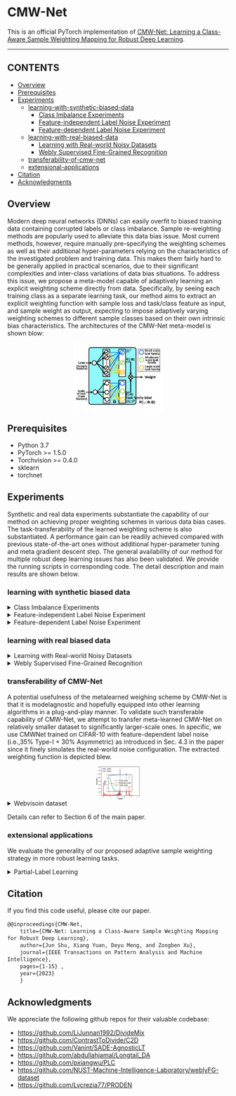 # CMW-Net
This is an official PyTorch implementation of [CMW-Net: Learning a Class-Aware Sample Weighting Mapping for Robust Deep Learning](https://arxiv.org/pdf/2202.05613.pdf).
****
## CONTENTS

* [Overview](#overview)
* [Prerequisites](#prerequisites)
* [Experiments](#experiments)
    * [learning-with-synthetic-biased-data](#learning-with-synthetic-biased-data)
        * [Class Imbalance Experiments](#Class-Imbalance-Experiments)
        * [Feature-independent Label Noise Experiment](#Feature-independent-Label-Noise-Experiment)
        * [Feature-dependent Label Noise Experiment](#Feature-dependent-Label-Noise-Experiment)
    * [learning-with-real-biased-data](#learning-with-real-biased-data)
        * [Learning with Real-world Noisy Datasets](#Learning-with-Real-world-Noisy-Datasets)
        * [Webly Supervised Fine-Grained Recognition](#Webly-Supervised-Fine-Grained-Recognition)
    * [transferability-of-cmw-net](#transferability-of-cmw-net)
    * [extensional-applications](#extensional-applications)
        <!-- * [Partial-Label Learning](#Partial-Label_Learning) -->
* [Citation](#citation)
* [Acknowledgments](#acknowledgments)

## Overview

Modern deep neural networks (DNNs) can easily overfit to biased training data containing corrupted labels or class imbalance.
Sample re-weighting methods are popularly used to alleviate this data bias issue. Most current methods, however, require manually
pre-specifying the weighting schemes as well as their additional hyper-parameters relying on the characteristics of the investigated
problem and training data. This makes them fairly hard to be generally applied in practical scenarios, due to their significant complexities
and inter-class variations of data bias situations. To address this issue, we propose a meta-model capable of adaptively learning an explicit weighting scheme directly from data. Specifically, by seeing each training class as a separate learning task, our method aims to extract an explicit weighting function with sample loss and task/class feature as input, and sample weight as output, expecting to impose adaptively varying weighting schemes to different sample classes based on their own intrinsic bias characteristics. The architectures of the CMW-Net meta-model is shown blow:
<div  align="center">    
    <img src="fig/weightnet_class.jpg" width="40%" height="40%" align=center />
</div>

## Prerequisites
* Python 3.7
* PyTorch >= 1.5.0
* Torchvision >= 0.4.0
* sklearn
* torchnet
    
## Experiments
Synthetic and real data experiments substantiate the capability of our method on achieving proper weighting schemes in various data bias cases. The task-transferability of the learned weighting scheme is also substantiated. A performance gain can be readily achieved
compared with previous state-of-the-art ones without additional hyper-parameter tuning and meta gradient descent step. The general availability of our method for multiple robust deep learning issues has also been validated. We provide the running scripts in corresponding code. The detail description and main results are shown below.

### learning with synthetic biased data
<details>
  <summary> <a id='Class-Imbalance-Experiments'>Class Imbalance Experiments</a></summary>

You can repeat the results of Class Imbalance Experiments(TABLE 1 in the paper) by

```
cd section4/Class_Imbalance
bash table1.sh
```

The main results are shown below:
<table class="tg">
<thead>
  <tr>
    <th class="tg-0pky">Dataset Name </th>
    <th class="tg-c3ow" colspan="6">CIFAR-10-LT </th>
    <th class="tg-c3ow" colspan="6">CIFAR-100-LT</th>
  </tr>
</thead>
<tbody>
  <tr>
    <td class="tg-0pky" nowrap>Imbalance factor </td>
    <td class="tg-c3ow">200 </td>
    <td class="tg-c3ow">100 </td>
    <td class="tg-c3ow">50 </td>
    <td class="tg-c3ow">20 </td>
    <td class="tg-c3ow">10 </td>
    <td class="tg-c3ow">1 </td>
    <td class="tg-c3ow">200 </td>
    <td class="tg-c3ow">100 </td>
    <td class="tg-c3ow">50 </td>
    <td class="tg-c3ow">20 </td>
    <td class="tg-c3ow">10 </td>
    <td class="tg-c3ow">1</td>
  </tr>
  <tr>
    <td class="tg-0pky" nowrap>ERM </td>
    <td class="tg-c3ow">34.32 </td>
    <td class="tg-c3ow">29.64 </td>
    <td class="tg-c3ow">25.19 </td>
    <td class="tg-c3ow">17.77 </td>
    <td class="tg-c3ow">13.61 </td>
    <td class="tg-c3ow">7.53 </td>
    <td class="tg-c3ow">65.16 </td>
    <td class="tg-c3ow">61.68 </td>
    <td class="tg-c3ow">56.15 </td>
    <td class="tg-c3ow">48.86 </td>
    <td class="tg-c3ow">44.29 </td>
    <td class="tg-c3ow">29.50</td>
  </tr>
  <tr>
    <td class="tg-0pky" nowrap>Focal loss</td>
    <td class="tg-c3ow">34.71 </td>
    <td class="tg-c3ow">29.62 </td>
    <td class="tg-c3ow">23.29 </td>
    <td class="tg-c3ow">17.24 </td>
    <td class="tg-c3ow">13.34 </td>
    <td class="tg-c3ow">6.97 </td>
    <td class="tg-c3ow">64.38 </td>
    <td class="tg-c3ow">61.59 </td>
    <td class="tg-c3ow">55.68 </td>
    <td class="tg-c3ow">48.05 </td>
    <td class="tg-c3ow">44.22 </td>
    <td class="tg-c3ow">28.85</td>
  </tr>
  <tr>
    <td class="tg-0pky" nowrap>CB loss</td>
    <td class="tg-c3ow">31.11 </td>
    <td class="tg-c3ow">27.63 </td>
    <td class="tg-c3ow">21.95 </td>
    <td class="tg-c3ow">15.64 </td>
    <td class="tg-c3ow">13.23 </td>
    <td class="tg-c3ow">7.53 </td>
    <td class="tg-c3ow">64.44 </td>
    <td class="tg-c3ow">61.23 </td>
    <td class="tg-c3ow">55.21 </td>
    <td class="tg-c3ow">48.06 </td>
    <td class="tg-c3ow">42.43 </td>
    <td class="tg-c3ow">29.37</td>
  </tr>
  <tr>
    <td class="tg-0pky" nowrap>LDAM loss</td>
    <td class="tg-c3ow">- </td>
    <td class="tg-c3ow">26.65 </td>
    <td class="tg-c3ow">- </td>
    <td class="tg-c3ow">- </td>
    <td class="tg-c3ow">13.04 </td>
    <td class="tg-c3ow">- </td>
    <td class="tg-c3ow">60.40 </td>
    <td class="tg-c3ow">- </td>
    <td class="tg-c3ow">- </td>
    <td class="tg-c3ow">- </td>
    <td class="tg-c3ow">43.09 </td>
    <td class="tg-c3ow">-</td>
  </tr>
  <tr>
    <td class="tg-0pky" nowrap>L2RW</td>
    <td class="tg-c3ow">33.49 </td>
    <td class="tg-c3ow">25.84 </td>
    <td class="tg-c3ow">21.07 </td>
    <td class="tg-c3ow">16.90 </td>
    <td class="tg-c3ow">14.81 </td>
    <td class="tg-c3ow">10.75 </td>
    <td class="tg-c3ow">66.62 </td>
    <td class="tg-c3ow">59.77 </td>
    <td class="tg-c3ow">55.56 </td>
    <td class="tg-c3ow">48.36 </td>
    <td class="tg-c3ow">46.27 </td>
    <td class="tg-c3ow">35.89</td>
  </tr>
  <tr>
    <td class="tg-0pky" nowrap>MW-Net </td>
    <td class="tg-c3ow">32.80 </td>
    <td class="tg-c3ow">26.43 </td>
    <td class="tg-c3ow">20.90 </td>
    <td class="tg-c3ow">15.55 </td>
    <td class="tg-c3ow">12.45 </td>
    <td class="tg-c3ow">7.19 </td>
    <td class="tg-c3ow">63.38 </td>
    <td class="tg-c3ow">58.39 </td>
    <td class="tg-c3ow">54.34 </td>
    <td class="tg-c3ow">46.96 </td>
    <td class="tg-c3ow">41.09 </td>
    <td class="tg-c3ow">29.90</td>
  </tr>
  <tr>
    <td class="tg-0pky" nowrap>MCW with CE loss</td>
    <td class="tg-c3ow">29.34 </td>
    <td class="tg-c3ow">23.59 </td>
    <td class="tg-c3ow">19.49 </td>
    <td class="tg-c3ow">13.54 </td>
    <td class="tg-c3ow">11.15 </td>
    <td class="tg-7btt">7.21 </td>
    <td class="tg-7btt">60.69 </td>
    <td class="tg-c3ow">56.65 </td>
    <td class="tg-c3ow">51.47 </td>
    <td class="tg-c3ow">44.38 </td>
    <td class="tg-c3ow">40.42 </td>
    <td class="tg-c3ow">-</td>
  </tr>
  <tr>
    <td class="tg-0pky" nowrap>CMW-Net with CE loss </td>
    <td class="tg-7btt">27.80 </td>
    <td class="tg-7btt">21.15 </td>
    <td class="tg-7btt">17.26 </td>
    <td class="tg-7btt">12.45 </td>
    <td class="tg-7btt">10.97 </td>
    <td class="tg-c3ow">8.30 </td>
    <td class="tg-c3ow">60.85 </td>
    <td class="tg-7btt">55.25 </td>
    <td class="tg-7btt">49.73 </td>
    <td class="tg-7btt">43.06 </td>
    <td class="tg-7btt">39.41 </td>
    <td class="tg-c3ow">30.81</td>
  </tr>
  <tr>
    <td class="tg-0pky" nowrap>MCW with LDAM loss</td>
    <td class="tg-7btt">25.10 </td>
    <td class="tg-c3ow">20.00 </td>
    <td class="tg-c3ow">17.77 </td>
    <td class="tg-c3ow">15.63 </td>
    <td class="tg-c3ow">12.60 </td>
    <td class="tg-c3ow">10.29 </td>
    <td class="tg-c3ow">60.47 </td>
    <td class="tg-c3ow">55.92 </td>
    <td class="tg-7btt">50.84 </td>
    <td class="tg-c3ow">47.62 </td>
    <td class="tg-c3ow">42.00 </td>
    <td class="tg-c3ow">-</td>
  </tr>
  <tr>
    <td class="tg-0pky" nowrap>CMW-Net with LDAM loss </td>
    <td class="tg-c3ow">25.57 </td>
    <td class="tg-7btt">19.95 </td>
    <td class="tg-7btt">17.66 </td>
    <td class="tg-7btt">13.08 </td>
    <td class="tg-7btt">11.42 </td>
    <td class="tg-7btt">7.04 </td>
    <td class="tg-7btt">59.81 </td>
    <td class="tg-7btt">55.87 </td>
    <td class="tg-c3ow">51.14 </td>
    <td class="tg-7btt">45.26 </td>
    <td class="tg-7btt">40.32 </td>
    <td class="tg-7btt">29.19</td>
  </tr>
  <tr>
    <td class="tg-0pky" nowrap>SADE</td>
    <td class="tg-c3ow">19.37 </td>
    <td class="tg-c3ow">16.78 </td>
    <td class="tg-c3ow">14.81 </td>
    <td class="tg-c3ow">11.78 </td>
    <td class="tg-c3ow">9.88 </td>
    <td class="tg-c3ow">7.72 </td>
    <td class="tg-c3ow">54.78 </td>
    <td class="tg-c3ow">50.20 </td>
    <td class="tg-c3ow">46.12 </td>
    <td class="tg-c3ow">40.06 </td>
    <td class="tg-c3ow">36.40 </td>
    <td class="tg-c3ow">28.08</td>
  </tr>
  <tr>
    <td class="tg-0pky" nowrap>CMW-Net with SADE </td>
    <td class="tg-7btt">19.11 </td>
    <td class="tg-7btt">16.04 </td>
    <td class="tg-7btt">13.54 </td>
    <td class="tg-7btt">10.25 </td>
    <td class="tg-7btt">9.39 </td>
    <td class="tg-7btt">5.39 </td>
    <td class="tg-7btt">54.59 </td>
    <td class="tg-7btt">49.50 </td>
    <td class="tg-7btt">46.01 </td>
    <td class="tg-7btt">39.42 </td>
    <td class="tg-7btt">34.78 </td>
    <td class="tg-7btt">27.50</td>
  </tr>
</tbody>
</table>

Details can refer to Section 4.1 of the main paper.

</details>

<details>
  <summary> <a id='Feature-independent-Label-Noise-Experiment'>Feature-independent Label Noise Experiment</a> </summary>


You can repeat the results of Feature-independent Label Noise Experiment(TABLE 2 and TABLE 3 in the paper) by

```
cd section4/Feature-independent_Label_Noise
bash table2.sh
```
The main results are shown below:
<div style="width: 100%; overflow:auto;">
  <table class="tg">
  <thead>
    <tr>
      <th class="tg-0pky" rowspan="2">Datasets</th>
      <th class="tg-c3ow" rowspan="2">Noise</th>
      <th class="tg-c3ow" colspan="4">Symmetric Noise</th>
      <th class="tg-c3ow" colspan="4">Asymmetric Noise</th>
    </tr>
    <tr>
      <th class="tg-0pky">0.2</th>
      <th class="tg-c3ow">0.4</th>
      <th class="tg-c3ow">0.6</th>
      <th class="tg-c3ow">0.8</th>
      <th class="tg-c3ow">0.2</th>
      <th class="tg-c3ow">0.4</th>
      <th class="tg-c3ow">0.6</th>
      <th class="tg-c3ow">0.8</th>
    </tr>
  </thead>
  <tbody>
    <tr>
      <td class="tg-0pky" rowspan="9" nowrap>CIFAR-10</td>
      <td class="tg-c3ow" nowrap>ERM </td>
      <td class="tg-c3ow" nowrap>86.98 ± 0.12 </td>
      <td class="tg-c3ow" nowrap>77.52 ± 0.41 </td>
      <td class="tg-c3ow" nowrap>73.63 ± 0.85 </td>
      <td class="tg-c3ow" nowrap>53.82 ± 1.04 </td>
      <td class="tg-c3ow" nowrap>83.60 ± 0.24 </td>
      <td class="tg-c3ow" nowrap>77.85 ± 0.98 </td>
      <td class="tg-c3ow" nowrap>69.69 ± 0.72 </td>
      <td class="tg-c3ow" nowrap>55.20 ± 0.28</td>
    </tr>
    <tr>
      <td class="tg-0pky" nowrap>Forward</td>
      <td class="tg-c3ow">87.99 ± 0.36 </td>
      <td class="tg-c3ow">83.25 ± 0.38 </td>
      <td class="tg-c3ow">74.96 ± 0.65 </td>
      <td class="tg-c3ow">54.64 ± 0.44 </td>
      <td class="tg-c3ow">91.34 ± 0.28 </td>
      <td class="tg-c3ow">89.87 ± 0.61 </td>
      <td class="tg-c3ow">87.24 ± 0.96 </td>
      <td class="tg-c3ow">81.07 ± 1.92</td>
    </tr>
    <tr>
      <td class="tg-0pky" nowrap>GCE</td>
      <td class="tg-c3ow">89.99 ± 0.16 </td>
      <td class="tg-c3ow">87.31 ± 0.53 </td>
      <td class="tg-c3ow">82.15 ± 0.47 </td>
      <td class="tg-c3ow">57.36 ± 2.08 </td>
      <td class="tg-c3ow">89.75 ± 1.53 </td>
      <td class="tg-c3ow">87.75 ± 0.36 </td>
      <td class="tg-c3ow">67.21 ± 3.64 </td>
      <td class="tg-c3ow">57.46 ± 0.31</td>
    </tr>
    <tr>
      <td class="tg-0pky" nowrap>M-correction</td>
      <td class="tg-c3ow">93.80 ± 0.23 </td>
      <td class="tg-c3ow">92.53 ± 0.11 </td>
      <td class="tg-c3ow">90.30 ± 0.34 </td>
      <td class="tg-c3ow">86.80 ± 0.11 </td>
      <td class="tg-c3ow">92.15 ± 0.18 </td>
      <td class="tg-c3ow">91.76 ± 0.57 </td>
      <td class="tg-c3ow">87.59 ± 0.33 </td>
      <td class="tg-c3ow">67.78 ± 1.22</td>
    </tr>
    <tr>
      <td class="tg-0pky" nowrap>DivideMix</td>
      <td class="tg-c3ow">95.70 ± 0.31 </td>
      <td class="tg-c3ow">95.00 ± 0.17 </td>
      <td class="tg-c3ow">94.23 ± 0.23 </td>
      <td class="tg-c3ow">92.90 ± 0.31 </td>
      <td class="tg-c3ow">93.96 ± 0.21 </td>
      <td class="tg-c3ow">91.80 ± 0.78 </td>
      <td class="tg-c3ow">80.14 ± 0.45 </td>
      <td class="tg-c3ow">59.23 ± 0.38</td>
    </tr>
    <tr>
      <td class="tg-0pky" nowrap>L2RW</td>
      <td class="tg-c3ow">89.45 ± 0.62 </td>
      <td class="tg-c3ow">87.18 ± 0.84 </td>
      <td class="tg-c3ow">81.57 ± 0.66 </td>
      <td class="tg-c3ow">58.59 ± 1.84 </td>
      <td class="tg-c3ow">90.46 ± 0.56 </td>
      <td class="tg-c3ow">89.76 ± 0.53 </td>
      <td class="tg-c3ow">88.22 ± 0.71 </td>
      <td class="tg-c3ow">85.17 ± 0.31</td>
    </tr>
    <tr>
      <td class="tg-0pky" nowrap>MW-Net</td>
      <td class="tg-c3ow">90.46 ± 0.52 </td>
      <td class="tg-c3ow">86.53 ± 0.57 </td>
      <td class="tg-c3ow">82.98 ± 0.34 </td>
      <td class="tg-c3ow">64.41 ± 0.92 </td>
      <td class="tg-c3ow">92.69 ± 0.24 </td>
      <td class="tg-c3ow">90.17 ± 0.11 </td>
      <td class="tg-c3ow">68.55 ± 0.76 </td>
      <td class="tg-c3ow">58.29 ± 1.33</td>
    </tr>
    <tr>
      <td class="tg-0pky" nowrap>CMW-Net </td>
      <td class="tg-c3ow">91.09 ± 0.54 </td>
      <td class="tg-c3ow">86.91 ± 0.37 </td>
      <td class="tg-c3ow">83.33 ± 0.55 </td>
      <td class="tg-c3ow">64.80 ± 0.72 </td>
      <td class="tg-c3ow">93.02 ± 0.25 </td>
      <td class="tg-c3ow">92.70 ± 0.32 </td>
      <td class="tg-c3ow">91.28 ± 0.40 </td>
      <td class="tg-c3ow">87.50 ± 0.26</td>
    </tr>
    <tr>
      <td class="tg-0pky" nowrap>CMW-Net-SL </td>
      <td class="tg-c3ow">96.20 ± 0.33 </td>
      <td class="tg-c3ow">95.29 ± 0.14 </td>
      <td class="tg-c3ow">94.51 ± 0.32 </td>
      <td class="tg-c3ow">92.10 ± 0.76 </td>
      <td class="tg-c3ow">95.48 ± 0.29 </td>
      <td class="tg-c3ow">94.51 ± 0.52 </td>
      <td class="tg-c3ow">94.18 ± 0.21 </td>
      <td class="tg-c3ow">93.07 ± 0.24</td>
    </tr>
    <tr>
      <td class="tg-0pky" rowspan="9" nowrap>CIFAR-100</td>
      <td class="tg-c3ow">ERM </td>
      <td class="tg-c3ow">60.38 ± 0.75 </td>
      <td class="tg-c3ow">46.92 ± 0.51 </td>
      <td class="tg-c3ow">31.82 ± 1.16 </td>
      <td class="tg-c3ow">8.29 ± 3.24 </td>
      <td class="tg-c3ow">61.05 ± 0.11 </td>
      <td class="tg-c3ow">50.30 ± 1.11 </td>
      <td class="tg-c3ow">37.34 ± 1.80 </td>
      <td class="tg-c3ow">12.46 ± 0.43</td>
    </tr>
    <tr>
      <td class="tg-0pky" nowrap>Forward</td>
      <td class="tg-c3ow">63.71 ± 0.49 </td>
      <td class="tg-c3ow">49.34 ± 0.60 </td>
      <td class="tg-c3ow">37.90 ± 0.76 </td>
      <td class="tg-c3ow">9.57 ± 1.01 </td>
      <td class="tg-c3ow">64.97 ± 0.47 </td>
      <td class="tg-c3ow">52.37 ± 0.71 </td>
      <td class="tg-c3ow">44.58 ± 0.60 </td>
      <td class="tg-c3ow">15.84 ± 0.62</td>
    </tr>
    <tr>
      <td class="tg-0pky" nowrap>GCE</td>
      <td class="tg-c3ow">68.02 ± 1.05 </td>
      <td class="tg-c3ow">64.18 ± 0.30 </td>
      <td class="tg-c3ow">54.46 ± 0.31 </td>
      <td class="tg-c3ow">15.61 ± 0.97 </td>
      <td class="tg-c3ow">66.15 ± 0.44 </td>
      <td class="tg-c3ow">56.85 ± 0.72 </td>
      <td class="tg-c3ow">40.58 ± 0.47 </td>
      <td class="tg-c3ow">15.82 ± 0.63</td>
    </tr>
    <tr>
      <td class="tg-0pky" nowrap>M-correction</td>
      <td class="tg-c3ow">73.90 ± 0.14 </td>
      <td class="tg-c3ow">70.10 ± 0.14 </td>
      <td class="tg-c3ow">59.50 ± 0.35 </td>
      <td class="tg-c3ow">48.20 ± 0.23 </td>
      <td class="tg-c3ow">71.85 ± 0.19 </td>
      <td class="tg-c3ow">70.83 ± 0.48 </td>
      <td class="tg-c3ow">60.51 ± 0.52 </td>
      <td class="tg-c3ow">16.06 ± 0.33</td>
    </tr>
    <tr>
      <td class="tg-0pky" nowrap>DivideMix</td>
      <td class="tg-c3ow">76.90 ± 0.21 </td>
      <td class="tg-c3ow">75.20 ± 0.12 </td>
      <td class="tg-c3ow">72.00 ± 0.33 </td>
      <td class="tg-c3ow">59.60 ± 0.21 </td>
      <td class="tg-c3ow">76.12 ± 0.44 </td>
      <td class="tg-c3ow">73.47 ± 0.63 </td>
      <td class="tg-c3ow">45.83 ± 0.83 </td>
      <td class="tg-c3ow">16.98 ± 0.40</td>
    </tr>
    <tr>
      <td class="tg-0pky" nowrap>L2RW</td>
      <td class="tg-c3ow">65.32 ± 0.42 </td>
      <td class="tg-c3ow">55.75 ± 0.81 </td>
      <td class="tg-c3ow">41.16 ± 0.85 </td>
      <td class="tg-c3ow">16.80 ± 0.22 </td>
      <td class="tg-c3ow">65.93 ± 0.17 </td>
      <td class="tg-c3ow">62.48 ± 0.56 </td>
      <td class="tg-c3ow">51.66 ± 0.49 </td>
      <td class="tg-c3ow">12.40 ± 0.61</td>
    </tr>
    <tr>
      <td class="tg-0pky" nowrap>MW-Net</td>
      <td class="tg-c3ow">69.93 ± 0.40 </td>
      <td class="tg-c3ow">65.29 ± 0.43 </td>
      <td class="tg-c3ow">55.59 ± 1.07 </td>
      <td class="tg-c3ow">27.63 ± 0.56 </td>
      <td class="tg-c3ow">69.80 ± 0.34 </td>
      <td class="tg-c3ow">64.88 ± 0.63 </td>
      <td class="tg-c3ow">56.89 ± 0.95 </td>
      <td class="tg-c3ow">17.05 ± 0.52</td>
    </tr>
    <tr>
      <td class="tg-0pky" nowrap>CMW-Net </td>
      <td class="tg-c3ow">70.11 ± 0.19 </td>
      <td class="tg-c3ow">65.84 ± 0.50 </td>
      <td class="tg-c3ow">56.93 ± 0.38 </td>
      <td class="tg-c3ow">28.36 ± 0.67 </td>
      <td class="tg-c3ow">71.07 ± 0.56 </td>
      <td class="tg-c3ow">66.15 ± 0.51 </td>
      <td class="tg-c3ow">58.21 ± 0.78 </td>
      <td class="tg-c3ow">17.41 ± 0.16</td>
    </tr>
    <tr>
      <td class="tg-0pky" nowrap>CMW-Net-SL </td>
      <td class="tg-c3ow">77.84 ± 0.12 </td>
      <td class="tg-c3ow">76.25 ± 0.67 </td>
      <td class="tg-c3ow">72.61 ± 0.92 </td>
      <td class="tg-c3ow">55.21 ± 0.31 </td>
      <td class="tg-c3ow">77.73 ± 0.37 </td>
      <td class="tg-c3ow">75.69 ± 0.68 </td>
      <td class="tg-c3ow">61.54 ± 0.72 </td>
      <td class="tg-c3ow">18.34 ± 0.21</td>
    </tr>
  </tbody>
  </table>
</div>

<table class="tg">
<thead>
  <tr>
    <th class="tg-c3ow" rowspan="2">Datasets</th>
    <th class="tg-c3ow" rowspan="2">Noise</th>
    <th class="tg-c3ow" colspan="4">Symmetric</th>
    <th class="tg-c3ow">Asy. Noise</th>
  </tr>
  <tr>
    <th class="tg-c3ow">0.2 </th>
    <th class="tg-c3ow">0.5 </th>
    <th class="tg-c3ow">0.8 </th>
    <th class="tg-c3ow">0.9 </th>
    <th class="tg-c3ow">0.4</th>
  </tr>
</thead>
<tbody>
  <tr>
    <td class="tg-c3ow" rowspan="8">CIFAR-10</td>
    <td class="tg-c3ow">DivideMix</td>
    <td class="tg-c3ow">95.7 </td>
    <td class="tg-c3ow">94.4 </td>
    <td class="tg-c3ow">92.9 </td>
    <td class="tg-c3ow">75.4 </td>
    <td class="tg-c3ow">92.1</td>
  </tr>
  <tr>
    <td class="tg-c3ow">ELR+</td>
    <td class="tg-c3ow">94.6 </td>
    <td class="tg-c3ow">93.8 </td>
    <td class="tg-c3ow">93.1 </td>
    <td class="tg-c3ow">75.2 </td>
    <td class="tg-c3ow">92.7</td>
  </tr>
  <tr>
    <td class="tg-c3ow">REED</td>
    <td class="tg-c3ow">95.7 </td>
    <td class="tg-c3ow">95.4 </td>
    <td class="tg-c3ow">94.1 </td>
    <td class="tg-c3ow">93.5 </td>
    <td class="tg-c3ow">-</td>
  </tr>
  <tr>
    <td class="tg-c3ow">AugDesc</td>
    <td class="tg-c3ow">96.2 </td>
    <td class="tg-c3ow">95.1 </td>
    <td class="tg-c3ow">93.6 </td>
    <td class="tg-c3ow">91.8 </td>
    <td class="tg-c3ow">94.3</td>
  </tr>
  <tr>
    <td class="tg-c3ow">C2D</td>
    <td class="tg-c3ow">96.2 </td>
    <td class="tg-c3ow">95.1 </td>
    <td class="tg-c3ow">94.3 </td>
    <td class="tg-c3ow">93.4 </td>
    <td class="tg-c3ow">90.8</td>
  </tr>
  <tr>
    <td class="tg-c3ow">Two-step</td>
    <td class="tg-c3ow">96.2 </td>
    <td class="tg-c3ow">95.3 </td>
    <td class="tg-c3ow">93.7 </td>
    <td class="tg-c3ow">92.7 </td>
    <td class="tg-c3ow">92.4</td>
  </tr>
  <tr>
    <td class="tg-c3ow">CMW-Net-SL </td>
    <td class="tg-c3ow">96.2 </td>
    <td class="tg-c3ow">95.1 </td>
    <td class="tg-c3ow">92.1 </td>
    <td class="tg-c3ow">48.0 </td>
    <td class="tg-c3ow">94.5</td>
  </tr>
  <tr>
    <td class="tg-c3ow">CMW-Net-SL+ </td>
    <td class="tg-c3ow">96.6 </td>
    <td class="tg-c3ow">96.2 </td>
    <td class="tg-c3ow">95.4 </td>
    <td class="tg-c3ow">93.7 </td>
    <td class="tg-c3ow">96.0</td>
  </tr>
  <tr>
    <td class="tg-c3ow" rowspan="8">CIFAR-100</td>
    <td class="tg-c3ow">DivideMix</td>
    <td class="tg-c3ow">77.3 </td>
    <td class="tg-c3ow">74.6 </td>
    <td class="tg-c3ow">60.2 </td>
    <td class="tg-c3ow">31.5 </td>
    <td class="tg-c3ow">72.1</td>
  </tr>
  <tr>
    <td class="tg-c3ow">ELR+</td>
    <td class="tg-c3ow">77.5 </td>
    <td class="tg-c3ow">72.4 </td>
    <td class="tg-c3ow">58.2 </td>
    <td class="tg-c3ow">30.8 </td>
    <td class="tg-c3ow">76.5</td>
  </tr>
  <tr>
    <td class="tg-c3ow">REED</td>
    <td class="tg-c3ow">76.5 </td>
    <td class="tg-c3ow">72.2 </td>
    <td class="tg-c3ow">66.5 </td>
    <td class="tg-c3ow">59.4 </td>
    <td class="tg-c3ow">-</td>
  </tr>
  <tr>
    <td class="tg-c3ow">AugDesc</td>
    <td class="tg-c3ow">79.2 </td>
    <td class="tg-c3ow">77.0 </td>
    <td class="tg-c3ow">66.1 </td>
    <td class="tg-c3ow">40.9 </td>
    <td class="tg-c3ow">76.8</td>
  </tr>
  <tr>
    <td class="tg-c3ow">C2D</td>
    <td class="tg-c3ow">78.3 </td>
    <td class="tg-c3ow">76.1 </td>
    <td class="tg-c3ow">67.4 </td>
    <td class="tg-c3ow">58.5 </td>
    <td class="tg-c3ow">75.1</td>
  </tr>
  <tr>
    <td class="tg-c3ow">Two-step</td>
    <td class="tg-c3ow">79.1 </td>
    <td class="tg-c3ow">78.2 </td>
    <td class="tg-c3ow">70.1 </td>
    <td class="tg-c3ow">53.2 </td>
    <td class="tg-c3ow">65.5</td>
  </tr>
  <tr>
    <td class="tg-c3ow">CMW-Net-SL </td>
    <td class="tg-c3ow">77.84 </td>
    <td class="tg-c3ow">76.2 </td>
    <td class="tg-c3ow">55.2 </td>
    <td class="tg-c3ow">21.2 </td>
    <td class="tg-c3ow">75.7</td>
  </tr>
  <tr>
    <td class="tg-c3ow">CMW-Net-SL+ </td>
    <td class="tg-c3ow">80.2 </td>
    <td class="tg-c3ow">78.2 </td>
    <td class="tg-c3ow">71.1 </td>
    <td class="tg-c3ow">64.6 </td>
    <td class="tg-c3ow">77.2</td>
  </tr>
</tbody>
</table>

Details can refer to Section 4.2 of the main paper.

</details>

<details>
  <summary> <a id='Feature-dependent-Label-Noise-Experiment'>Feature-dependent Label Noise Experiment</a> </summary>

You can repeat the results of TABLE 4 in the paper by
```
cd section4/Feature-dependent_Label_Noise
bash table4.sh
```
The main results are shown below:
<table class="tg">
<thead>
  <tr>
    <th class="tg-cly1" nowrap>Datasets </th>
    <th class="tg-cly1" nowrap>Noise </th>
    <th class="tg-cly1" nowrap>ERM </th>
    <th class="tg-cly1" nowrap>LRT</th>
    <th class="tg-cly1" nowrap>GCE</th>
    <th class="tg-cly1" nowrap>MW-Net</th>
    <th class="tg-cly1" nowrap>PLC</th>
    <th class="tg-cly1" nowrap>CMW-Net </th>
    <th class="tg-cly1" nowrap>CMW-Net-SL</th>
  </tr>
</thead>
<tbody>
  <tr>
    <td class="tg-cly1" rowspan="6" nowrap>CIFAR-10</td>
    <td class="tg-cly1" nowrap>Type-I (35%) </td>
    <td class="tg-cly1" nowrap>78.11 ± 0.74 </td>
    <td class="tg-cly1" nowrap>80.98 ± 0.80 </td>
    <td class="tg-cly1" nowrap>80.65 ± 0.39 </td>
    <td class="tg-cly1" nowrap>82.20 ± 0.40 </td>
    <td class="tg-cly1" nowrap>82.80 ± 0.27 </td>
    <td class="tg-cly1" nowrap>82.27 ± 0.33 </td>
    <td class="tg-cly1" nowrap>84.23 ± 0.17</td>
  </tr>
  <tr>
    <td class="tg-cly1" nowrap>Type-I (70%) </td>
    <td class="tg-cly1" nowrap>41.98 ± 1.96 </td>
    <td class="tg-cly1" nowrap>41.52 ± 4.53 </td>
    <td class="tg-cly1" nowrap>36.52 ± 1.62 </td>
    <td class="tg-cly1" nowrap>38.85 ± 0.67 </td>
    <td class="tg-cly1" nowrap>42.74 ± 2.14 </td>
    <td class="tg-cly1" nowrap>42.23 ± 0.69 </td>
    <td class="tg-cly1" nowrap>44.19 ± 0.69</td>
  </tr>
  <tr>
    <td class="tg-cly1" nowrap>Type-II (35%) </td>
    <td class="tg-cly1" nowrap>76.65 ± 0.57 </td>
    <td class="tg-cly1" nowrap>80.74 ± 0.25 </td>
    <td class="tg-cly1" nowrap>77.60 ± 0.88 </td>
    <td class="tg-cly1" nowrap>81.28 ± 0.56 </td>
    <td class="tg-cly1" nowrap>81.54 ± 0.47 </td>
    <td class="tg-cly1" nowrap>81.69 ± 0.57 </td>
    <td class="tg-cly1" nowrap>83.12 ± 0.40</td>
  </tr>
  <tr>
    <td class="tg-cly1" nowrap>Type-II (70%) </td>
    <td class="tg-cly1" nowrap>45.57 ± 1.12 </td>
    <td class="tg-cly1" nowrap>81.08 ± 0.35 </td>
    <td class="tg-cly1" nowrap>40.30 ± 1.46 </td>
    <td class="tg-cly1" nowrap>42.15 ± 1.07 </td>
    <td class="tg-cly1" nowrap>46.04 ± 2.20 </td>
    <td class="tg-cly1" nowrap>46.30 ± 0.77 </td>
    <td class="tg-cly1" nowrap>48.26 ± 0.88</td>
  </tr>
  <tr>
    <td class="tg-cly1" nowrap>Type-III (35%) </td>
    <td class="tg-cly1" nowrap>76.89 ± 0.79 </td>
    <td class="tg-cly1" nowrap>76.89 ± 0.79 </td>
    <td class="tg-cly1" nowrap>79.18 ± 0.61 </td>
    <td class="tg-cly1" nowrap>81.57 ± 0.73 </td>
    <td class="tg-cly1" nowrap>81.50 ± 0.50 </td>
    <td class="tg-cly1" nowrap>81.52 ± 0.38 </td>
    <td class="tg-cly1" nowrap>83.10 ± 0.34</td>
  </tr>
  <tr>
    <td class="tg-cly1" nowrap>Type-III (70%) </td>
    <td class="tg-cly1" nowrap>43.32 ± 1.00 </td>
    <td class="tg-cly1" nowrap>44.47 ± 1.23 </td>
    <td class="tg-cly1" nowrap>37.10 ± 0.59 </td>
    <td class="tg-cly1" nowrap>42.43 ± 1.27 </td>
    <td class="tg-cly1" nowrap>45.05 ± 1.13 </td>
    <td class="tg-cly1" nowrap>43.76 ± 0.96 </td>
    <td class="tg-cly1" nowrap>45.15 ± 0.91</td>
  </tr>
  <tr>
    <td class="tg-cly1" rowspan="6" nowrap>CIFAR-100</td>
    <td class="tg-cly1" nowrap>Type-I (35%) </td>
    <td class="tg-cly1" nowrap>57.68 ± 0.29 </td>
    <td class="tg-cly1" nowrap>56.74 ± 0.34 </td>
    <td class="tg-cly1" nowrap>58.37 ± 0.18 </td>
    <td class="tg-cly1" nowrap>62.10 ± 0.50 </td>
    <td class="tg-cly1" nowrap>60.01 ± 0.43 </td>
    <td class="tg-cly1" nowrap>62.43 ± 0.38 </td>
    <td class="tg-cly1" nowrap>64.01 ± 0.11</td>
  </tr>
  <tr>
    <td class="tg-cly1" nowrap>Type-I (70%) </td>
    <td class="tg-cly1" nowrap>39.32 ± 0.43 </td>
    <td class="tg-cly1" nowrap>45.29 ± 0.43 </td>
    <td class="tg-cly1" nowrap>40.01 ± 0.71 </td>
    <td class="tg-cly1" nowrap>44.71 ± 0.49 </td>
    <td class="tg-cly1" nowrap>45.92 ± 0.61 </td>
    <td class="tg-cly1" nowrap>46.68 ± 0.64 </td>
    <td class="tg-cly1" nowrap>47.62 ± 0.44</td>
  </tr>
  <tr>
    <td class="tg-cly1" nowrap>Type-II (35%) </td>
    <td class="tg-cly1" nowrap>57.83 ± 0.25 </td>
    <td class="tg-cly1" nowrap>57.25 ± 0.68 </td>
    <td class="tg-cly1" nowrap>58.11 ± 1.05 </td>
    <td class="tg-cly1" nowrap>63.78 ± 0.24 </td>
    <td class="tg-cly1" nowrap>63.68 ± 0.29 </td>
    <td class="tg-cly1" nowrap>64.08 ± 0.26 </td>
    <td class="tg-cly1" nowrap>64.13 ± 0.19</td>
  </tr>
  <tr>
    <td class="tg-cly1" nowrap>Type-II (70%) </td>
    <td class="tg-cly1" nowrap>39.30 ± 0.32 </td>
    <td class="tg-cly1" nowrap>43.71 ± 0.51 </td>
    <td class="tg-cly1" nowrap>37.75 ± 0.46 </td>
    <td class="tg-cly1" nowrap>44.61 ± 0.41 </td>
    <td class="tg-cly1" nowrap>45.03 ± 0.50 </td>
    <td class="tg-cly1" nowrap>50.01 ± 0.51 </td>
    <td class="tg-cly1" nowrap>51.99 ± 0.35</td>
  </tr>
  <tr>
    <td class="tg-cly1" nowrap>Type-III (35%) </td>
    <td class="tg-cly1" nowrap>56.07 ± 0.79 </td>
    <td class="tg-cly1" nowrap>56.57 ± 0.30 </td>
    <td class="tg-cly1" nowrap>57.51 ± 1.16 </td>
    <td class="tg-cly1" nowrap>62.53 ± 0.33 </td>
    <td class="tg-cly1" nowrap>63.68 ± 0.29 </td>
    <td class="tg-cly1" nowrap>63.21 ± 0.23 </td>
    <td class="tg-cly1" nowrap>64.47 ± 0.15</td>
  </tr>
  <tr>
    <td class="tg-cly1" nowrap>Type-III (70%) </td>
    <td class="tg-cly1" nowrap>40.01 ± 0.18 </td>
    <td class="tg-cly1" nowrap>44.41 ± 0.19 </td>
    <td class="tg-cly1" nowrap>40.53 ± 0.60 </td>
    <td class="tg-cly1" nowrap>45.17 ± 0.77 </td>
    <td class="tg-cly1" nowrap>44.45 ± 0.62 </td>
    <td class="tg-cly1" nowrap>47.38 ± 0.65 </td>
    <td class="tg-cly1" nowrap>48.78 ± 0.62</td>
  </tr>
</tbody>
</table>

We can repeat the results of TABLE 5 in the paper by
```
cd section4/Feature-dependent_Label_Noise
bash table5.sh
```
The main results are shown below:
<table class="tg">
<thead>
  <tr>
    <th class="tg-nrix" nowrap>Datasets </th>
    <th class="tg-nrix" nowrap>Noise </th>
    <th class="tg-nrix" nowrap>ERM </th>
    <th class="tg-nrix" nowrap>LRT</th>
    <th class="tg-nrix" nowrap>GCE</th>
    <th class="tg-nrix" nowrap>MW-Net</th>
    <th class="tg-nrix" nowrap>PLC</th>
    <th class="tg-nrix" nowrap>CMW-Net </th>
    <th class="tg-nrix" nowrap>CMW-Net-SL</th>
  </tr>
</thead>
<tbody>
  <tr>
    <td class="tg-nrix" rowspan="6" nowrap>CIFAR-10</td>
    <td class="tg-nrix" nowrap>Type-I + Symmetric </td>
    <td class="tg-nrix" nowrap>75.26 ± 0.32 </td>
    <td class="tg-nrix" nowrap>75.97 ± 0.27 </td>
    <td class="tg-nrix" nowrap>78.08 ± 0.66 </td>
    <td class="tg-nrix" nowrap>76.39 ± 0.42 </td>
    <td class="tg-nrix" nowrap>79.04 ± 0.50 </td>
    <td class="tg-nrix" nowrap>78.42 ± 0.47 </td>
    <td class="tg-nrix" nowrap>82.00 ± 0.36</td>
  </tr>
  <tr>
    <td class="tg-nrix" nowrap>Type-I + Asymmetric </td>
    <td class="tg-nrix" nowrap>75.21 ± 0.64 </td>
    <td class="tg-nrix" nowrap>76.96 ± 0.45 </td>
    <td class="tg-nrix" nowrap>76.91 ± 0.56 </td>
    <td class="tg-nrix" nowrap>76.54 ± 0.56 </td>
    <td class="tg-nrix" nowrap>78.31 ± 0.41 </td>
    <td class="tg-nrix" nowrap>77.14 ± 0.38 </td>
    <td class="tg-nrix" nowrap>80.69 ± 0.47</td>
  </tr>
  <tr>
    <td class="tg-nrix" nowrap>Type-II + Symmetric </td>
    <td class="tg-nrix" nowrap>74.92 ± 0.63 </td>
    <td class="tg-nrix" nowrap>75.94 ± 0.58 </td>
    <td class="tg-nrix" nowrap>75.69 ± 0.21 </td>
    <td class="tg-nrix" nowrap>76.57 ± 0.81 </td>
    <td class="tg-nrix" nowrap>80.08 ± 0.37 </td>
    <td class="tg-nrix" nowrap>76.77 ± 0.63 </td>
    <td class="tg-nrix" nowrap>80.96 ± 0.23</td>
  </tr>
  <tr>
    <td class="tg-nrix" nowrap>Type-II + Asymmetric </td>
    <td class="tg-nrix" nowrap>74.28 ± 0.39 </td>
    <td class="tg-nrix" nowrap>77.03 ± 0.62 </td>
    <td class="tg-nrix" nowrap>75.30 ± 0.81 </td>
    <td class="tg-nrix" nowrap>75.35 ± 0.40 </td>
    <td class="tg-nrix" nowrap>77.63 ± 0.30 </td>
    <td class="tg-nrix" nowrap>77.08 ± 0.52 </td>
    <td class="tg-nrix" nowrap>80.94 ± 0.14</td>
  </tr>
  <tr>
    <td class="tg-nrix" nowrap>Type-III + Symmetric </td>
    <td class="tg-nrix" nowrap>74.00 ± 0.38 </td>
    <td class="tg-nrix" nowrap>75.66 ± 0.57 </td>
    <td class="tg-nrix" nowrap>77.00 ± 0.12 </td>
    <td class="tg-nrix" nowrap>76.28 ± 0.82 </td>
    <td class="tg-nrix" nowrap>80.06 ± 0.47 </td>
    <td class="tg-nrix" nowrap>77.16 ± 0.30 </td>
    <td class="tg-nrix" nowrap>81.58 ± 0.55</td>
  </tr>
  <tr>
    <td class="tg-nrix" nowrap>Type-III + Asymmetric </td>
    <td class="tg-nrix" nowrap>75.31 ± 0.34 </td>
    <td class="tg-nrix" nowrap>77.19 ± 0.74 </td>
    <td class="tg-nrix" nowrap>75.70 ± 0.91 </td>
    <td class="tg-nrix" nowrap>75.82 ± 0.77 </td>
    <td class="tg-nrix" nowrap>77.54 ± 0.70 </td>
    <td class="tg-nrix" nowrap>76.49 ± 0.88 </td>
    <td class="tg-nrix" nowrap>80.48 ± 0.48</td>
  </tr>
  <tr>
    <td class="tg-nrix" rowspan="6" nowrap>CIFAR-100</td>
    <td class="tg-nrix" nowrap>Type-I + Symmetric </td>
    <td class="tg-nrix" nowrap>48.86 ± 0.56 </td>
    <td class="tg-nrix" nowrap>45.66 ± 1.60 </td>
    <td class="tg-nrix" nowrap>52.90 ± 0.53 </td>
    <td class="tg-nrix" nowrap>57.70 ± 0.32 </td>
    <td class="tg-nrix" nowrap>60.09 ± 0.15 </td>
    <td class="tg-nrix" nowrap>59.17 ± 0.42 </td>
    <td class="tg-nrix" nowrap>60.87 ± 0.56</td>
  </tr>
  <tr>
    <td class="tg-nrix" nowrap>Type-I + Asymmetric </td>
    <td class="tg-nrix" nowrap>45.85 ± 0.93 </td>
    <td class="tg-nrix" nowrap>52.04 ± 0.15 </td>
    <td class="tg-nrix" nowrap>52.69 ± 1.14 </td>
    <td class="tg-nrix" nowrap>56.61 ± 0.71 </td>
    <td class="tg-nrix" nowrap>56.40 ± 0.34 </td>
    <td class="tg-nrix" nowrap>57.42 ± 0.81 </td>
    <td class="tg-nrix" nowrap>61.35 ± 0.52</td>
  </tr>
  <tr>
    <td class="tg-nrix" nowrap>Type-II + Symmetric </td>
    <td class="tg-nrix" nowrap>49.32 ± 0.36 </td>
    <td class="tg-nrix" nowrap>43.86 ± 1.31 </td>
    <td class="tg-nrix" nowrap>53.61 ± 0.46 </td>
    <td class="tg-nrix" nowrap>54.08 ± 0.18 </td>
    <td class="tg-nrix" nowrap>60.01 ± 0.63 </td>
    <td class="tg-nrix" nowrap>59.16 ± 0.18 </td>
    <td class="tg-nrix" nowrap>61.00 ± 0.41</td>
  </tr>
  <tr>
    <td class="tg-nrix" nowrap>Type-II + Asymmetric </td>
    <td class="tg-nrix" nowrap>46.50 ± 0.95 </td>
    <td class="tg-nrix" nowrap>52.11 ± 0.46 </td>
    <td class="tg-nrix" nowrap>51.98 ± 0.37 </td>
    <td class="tg-nrix" nowrap>58.53 ± 0.45 </td>
    <td class="tg-nrix" nowrap>61.43 ± 0.33 </td>
    <td class="tg-nrix" nowrap>58.99 ± 0.91 </td>
    <td class="tg-nrix" nowrap>61.35 ± 0.57</td>
  </tr>
  <tr>
    <td class="tg-nrix" nowrap>Type-III + Symmetric </td>
    <td class="tg-nrix" nowrap>48.94 ± 0.61 </td>
    <td class="tg-nrix" nowrap>42.79 ± 1.78 </td>
    <td class="tg-nrix" nowrap>52.07 ± 0.35 </td>
    <td class="tg-nrix" nowrap>55.29 ± 0.57 </td>
    <td class="tg-nrix" nowrap>60.14 ± 0.97 </td>
    <td class="tg-nrix" nowrap>58.48 ± 0.79 </td>
    <td class="tg-nrix" nowrap>60.21 ± 0.48</td>
  </tr>
  <tr>
    <td class="tg-nrix" nowrap>Type-III + Asymmetric </td>
    <td class="tg-nrix" nowrap>45.70 ± 0.12 </td>
    <td class="tg-nrix" nowrap>50.31 ± 0.39 </td>
    <td class="tg-nrix" nowrap>50.87 ± 1.12 </td>
    <td class="tg-nrix" nowrap>58.43 ± 0.60 </td>
    <td class="tg-nrix" nowrap>54.56 ± 1.11 </td>
    <td class="tg-nrix" nowrap>58.83 ± 0.57 </td>
    <td class="tg-nrix" nowrap>60.52 ± 0.53</td>
  </tr>
</tbody>
</table>

Details can refer to Section 4.3 of the main paper.

</details>



### learning with real biased data
<details>
  <summary> <a id='Learning-with-Real-world-Noisy-Datasets'>Learning with Real-world Noisy Datasets</a> </summary>

We test our method in the ANIMAL-10N and mini WebVision.
You can repeat the results in the ANIMAL-10N (TABLE 6 in the paper) by
```
cd section5/ANIMAL-10N
bash table6.sh
```
The main results are shown below:
| Method |  Test Accuracy | Method |  Test Accuracy |
|:----:|:----:|:----:|:----:|
|ERM  | 79.4 $\pm$ 0.14 | ActiveBias |  80.5 $\pm$ 0.26 |
| Co-teaching | 80.2 $\pm$ 0.13 |SELFIE | 81.8 $\pm$ 0.09 |
| PLC |   83.4 $\pm$ 0.43 | MW-Net |  80.7 $\pm$ 0.52 |
| CMW-Net |  80.9 $\pm$ 0.48  |  CMW-Net-SL  | 84.7 $\pm$ 0.28 |

You can repeat the results in the mini WebVision (TABLE 7 in the paper) by
```
cd section5/mini_WebVision
bash table7.sh
```
The main results are shown below:
| Methods| ILSVRC12 top1 | ILSVRC12 top5 | WebVision top1 | WebVision top5 |
|:----:|:----:|:----:|:----:|:----:|
|Forward | 61.12 |82.68 |  57.36 | 82.36  |
|MentorNet |  63.00| 81.40 |57.80| 79.92  |
| Co-teaching | 63.58 |85.20|61.48 |84.70 |
| Interative-CV |   65.24 |85.34| 61.60| 84.98 |
| MW-Net | 69.34 | 87.44 | 65.80 | 87.52  |
| CMW-Net  | 70.56 | 88.76 | 66.44 | 87.68 |
|DivideMix | 77.32 | 91.64| 75.20 | 90.84  |
| ELR | 77.78 | 91.68| 70.29 | 89.76  |
| DivideMix |   76.32 | 90.65| 74.42 | 91.21  |	
| CMW-Net-SL |   78.08 | 92.96| 75.72 | 92.52  |
| DivideMix with C2D | 79.42 | 92.32 |  78.57 | 93.04  |
| CMW-Net-SL+C2D | 80.44 | 93.36 | 77.36 | 93.48 |

Details can refer to Section 5.1 of the main paper.

</details>

<details>
  <summary> <a id='Webly-Supervised-Fine-Grained-Recognition'>Webly Supervised Fine-Grained Recognition</a> </summary>

We further run our method on a benchmark WebFG-496
dataset consisting of three sub-datasets:
Web-aircraft, Web-bird, Web-car,
You can repeat the results in the mini WebVision (TABLE 7 in the paper) by
```
cd section5/WebFG-496
bash table8.sh
```
The main results are shown below:
|Methods | Web-Bird | Web-Aircraft | Web-Car |Average   | 
|:----:|:----:|:----:|:----:|:----:|
|ERM | 66.56 | 64.33 | 67.42 |66.10  |
|Decoupling | 70.56 |75.97 |75.00| 73.84  |
|Co-teaching | 73.85| 72.76 |73.10 |73.24    |
|Peer-learning | 76.48 |74.38| 78.52 |76.46  |
|MW-Net      | 75.60 | 72.93 | 77.33 |  75.29 |
|CMW-Net     | 75.72 | 73.72 | 77.42 | 75.62  |
|CMW-Net-SL | 77.41 | 76.48 | 79.70 | 77.86 |

Details can refer to Section 5.2 of the main paper.

</details>


### transferability of CMW-Net
A potential usefulness of the metalearned weighing scheme by CMW-Net is that it is modelagnostic and hopefully equipped into other learning algorithms in a plug-and-play manner. To validate such transferable capability of CMW-Net, we attempt to transfer meta-learned CMW-Net on relatively smaller dataset to significantly larger-scale ones. In specific, we use CMWNet trained on CIFAR-10 with feature-dependent label noise (i.e.,35% Type-I + 30% Asymmetric) as introduced in Sec. 4.3 in the paper since it finely simulates the real-world noise configuration. The extracted weighting function is depicted blew.

<div  align="center">    
    <img src="fig/all_weight_cmwn.jpg" width="20%" height="20%" align=center />
</div>


<details>
  <summary> <a id='Webvisoin-dataset'>Webvisoin dataset</a> </summary>

We deploy it on full WebVision. Even with a relatively concise form, our method still outperforms the
second-best Heteroscedastic method by an evident margin. This further validates the potential usefulness of CMWNet to practical large-scale problems with complicated data bias situations, with an intrinsic reduction of the labor and computation costs by readily specifying proper weighting scheme for a learning algorithm. You can repeat the performance on full WebVision(TABLE 10 in the main paper) by
```
cd section6/webvision
bash table10.sh
```
The main results are shown below:
| Methods| ILSVRC12 top1 | ILSVRC12 top5 | WebVision top1 | WebVision top5 |
|:----:|:----:|:----:|:----:|:----:|
ERM | 69.7 |87.0 | 62.9 | 83.6  |
MentorNet | 70.8| 88.0 |62.5| 83.0  |
MentorMix | {74.3} |90.5|67.5 |{87.2}  |
HAR | 75.0 | 90.6 | 67.1 | 86.7 |
MILE | 76.5 | 90.9 | 68.7 |  86.4  |
Heteroscedastic | 76.6  |  92.1 | 68.6 |  87.1  |	
CurriculumNet | 79.3 | 93.6 | - | - |
ERM + CMW-Net-SL   | 77.9 | 92.6 | 69.6 | 88.5 |

</details>

Details can refer to Section 6 of the main paper.


### extensional applications
We evaluate the generality of our proposed adaptive
sample weighting strategy in more robust learning tasks.

<details>
  <summary> <a id='Partial-Label_Learning'>Partial-Label Learning</a> </summary>

It is seen that CMW-Net can significantly enhance the performance of the baseline method in both test cases, showing its potential usability in this Partial-Label Learning task. You can repeat the performance in Partial-Label Learning(Fig 9 in the paper) by
```
cd section7/Partial-Label_Learning
bash fig9.sh
```
The main results are shown below.

Accuracy comparisons on PRODEN w/o CMW-Net strategy over CIFAR-10: 
<div  align="center">    
    <img src="fig/partial_cifar10.jpg" width="20%" height="20%" align=center />
</div>

Accuracy comparisons on PRODEN w/o CMW-Net strategy over CIFAR-100: 
<div  align="center">    
    <img src="fig/partial_cifar100.jpg" width="20%" height="20%" align=center />
</div>

<!-- ![partial_cifar100](fig/partial_cifar100.jpg) -->

<!-- <style type="text/css">
.tg  {border-collapse:collapse;border-spacing:0;}
.tg td{border-color:black;border-style:solid;border-width:1px;font-family:Arial, sans-serif;font-size:14px;
  overflow:hidden;padding:10px 5px;word-break:normal;}
.tg th{border-color:black;border-style:solid;border-width:1px;font-family:Arial, sans-serif;font-size:14px;
  font-weight:normal;overflow:hidden;padding:10px 5px;word-break:normal;}
.tg .tg-nrix{text-align:center;vertical-align:middle}
</style>
<table class="tg">
<thead>
  <tr>
    <th class="tg-nrix">Dataset </th>
    <th class="tg-nrix">Methods </th>
    <th class="tg-nrix">Classifier </th>
    <th class="tg-nrix">q = 0.1 </th>
    <th class="tg-nrix">q = 0.3 </th>
    <th class="tg-nrix">q = 0.5 </th>
    <th class="tg-nrix">q = 0.7</th>
  </tr>
</thead>
<tbody>
  <tr>
    <td class="tg-nrix" rowspan="2">MNIST </td>
    <td class="tg-nrix">PRODEN </td>
    <td class="tg-nrix">MLP </td>
    <td class="tg-nrix">98.59 ± 0.01 </td>
    <td class="tg-nrix">98.07 ± 0.03 </td>
    <td class="tg-nrix">98.42 ± 0.03 </td>
    <td class="tg-nrix">98.09 ± 0.05</td>
  </tr>
  <tr>
    <td class="tg-nrix">PRODEN+ Ours </td>
    <td class="tg-nrix">MLP </td>
    <td class="tg-nrix">98.99 ± 0.01 </td>
    <td class="tg-nrix">98.83 ± 0.02 </td>
    <td class="tg-nrix">98.57 ± 0.04 </td>
    <td class="tg-nrix">98.33 ± 0.02</td>
  </tr>
  <tr>
    <td class="tg-nrix" rowspan="2">Fashion-MNIST </td>
    <td class="tg-nrix">PRODEN </td>
    <td class="tg-nrix">MLP </td>
    <td class="tg-nrix">89.51 ± 0.07 </td>
    <td class="tg-nrix">88.79 ± 0.06 </td>
    <td class="tg-nrix">88.32 ± 0.07 </td>
    <td class="tg-nrix">87.21 ± 0.13</td>
  </tr>
  <tr>
    <td class="tg-nrix">PRODEN+ Ours </td>
    <td class="tg-nrix">MLP </td>
    <td class="tg-nrix">90.47 ± 0.02 </td>
    <td class="tg-nrix">90.07 ± 0.05 </td>
    <td class="tg-nrix">89.38 ± 0.12 </td>
    <td class="tg-nrix">87.84 ± 0.13</td>
  </tr>
  <tr>
    <td class="tg-nrix" rowspan="2">Kuzushiji-MNIST </td>
    <td class="tg-nrix">PRODEN </td>
    <td class="tg-nrix">MLP</td>
    <td class="tg-nrix">91.07 ± 0.07</td>
    <td class="tg-nrix">90.24 ± 0.12</td>
    <td class="tg-nrix">88.31 ± 0.14 </td>
    <td class="tg-nrix">85.55 ± 0.58</td>
  </tr>
  <tr>
    <td class="tg-nrix">PRODEN+ Ours PRODEN </td>
    <td class="tg-nrix">MLP MLP </td>
    <td class="tg-nrix">93.07 ± 0.04 </td>
    <td class="tg-nrix">91.65 ± 0.03 </td>
    <td class="tg-nrix">88.31 ± 0.07 </td>
    <td class="tg-nrix">86.11 ± 0.1</td>
  </tr>
  <tr>
    <td class="tg-nrix" rowspan="2">CIFAR-10 </td>
    <td class="tg-nrix">PRODEN </td>
    <td class="tg-nrix">ResNet-32 </td>
    <td class="tg-nrix">82.09 ± 0.05 </td>
    <td class="tg-nrix">81.70 ± 0.58 </td>
    <td class="tg-nrix">80.72 ± 1.08 </td>
    <td class="tg-nrix">76.24 ± 1.35</td>
  </tr>
  <tr>
    <td class="tg-nrix">PRODEN+ Ours </td>
    <td class="tg-nrix">ResNet-32 </td>
    <td class="tg-nrix">89.77 ± 0.36 </td>
    <td class="tg-nrix">88.01 ± 0.27 </td>
    <td class="tg-nrix">86.04 ± 0.32 </td>
    <td class="tg-nrix">80.57 ± 1.33</td>
  </tr>
  <tr>
    <td class="tg-nrix">– </td>
    <td class="tg-nrix">– </td>
    <td class="tg-nrix">– </td>
    <td class="tg-nrix">q = 0.03 </td>
    <td class="tg-nrix">q = 0.05 </td>
    <td class="tg-nrix">q = 0.07 </td>
    <td class="tg-nrix">q = 0.10</td>
  </tr>
  <tr>
    <td class="tg-nrix" rowspan="2">CIFAR-100 </td>
    <td class="tg-nrix">PRODEN </td>
    <td class="tg-nrix">ResNet-32 </td>
    <td class="tg-nrix">48.06 ± 0.95 </td>
    <td class="tg-nrix">47.07 ± 1.32 </td>
    <td class="tg-nrix">46.49 ± 1.73 </td>
    <td class="tg-nrix">46.30 ± 1.98</td>
  </tr>
  <tr>
    <td class="tg-nrix">PRODEN+ Ours </td>
    <td class="tg-nrix">ResNet-32 </td>
    <td class="tg-nrix">61.22 ± 0.03 </td>
    <td class="tg-nrix">60.25 ± 0.17 </td>
    <td class="tg-nrix">59.17 ± 0.17 </td>
    <td class="tg-nrix">54.64 ± 0.15</td>
  </tr>
</tbody>
</table> -->

Details can refer to Section 7.1 of the main paper.

</details>


## Citation
If you find this code useful, please cite our paper.

```
@@inproceedings{CMW-Net,
  	title={CMW-Net: Learning a Class-Aware Sample Weighting Mapping for Robust Deep Learning},
  	author={Jun Shu, Xiang Yuan, Deyu Meng, and Zongben Xu},
  	journal={IEEE Transactions on Pattern Analysis and Machine Intelligence},
    pages={1-15} ,
  	year={2023}
    }
```

## Acknowledgments
We appreciate the following github repos for their valuable codebase:

- https://github.com/LiJunnan1992/DivideMix
- https://github.com/ContrastToDivide/C2D
- https://github.com/Vanint/SADE-AgnosticLT
- https://github.com/abdullahjamal/Longtail_DA
- https://github.com/pxiangwu/PLC
- https://github.com/NUST-Machine-Intelligence-Laboratory/weblyFG-dataset
- https://github.com/Lvcrezia77/PRODEN



